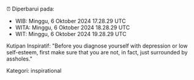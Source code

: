 ⏰ Diperbarui pada:
- WIB: Minggu, 6 Oktober 2024 17.28.29 UTC
- WITA: Minggu, 6 Oktober 2024 18.28.29 UTC
- WIT: Minggu, 6 Oktober 2024 19.28.29 UTC

Kutipan Inspiratif:
"Before you diagnose yourself with depression or low self-esteem, first make sure that you are not, in fact, just surrounded by assholes."


Kategori: inspirational

